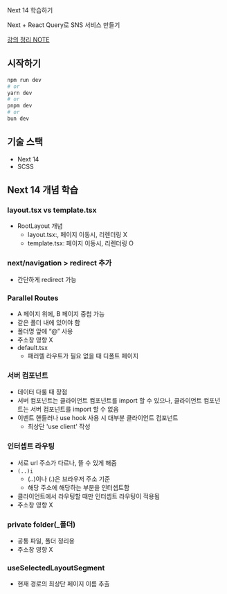 Next 14 학습하기

Next + React Query로 SNS 서비스 만들기

[강의 정리 NOTE](https://www.notion.so/Next-React-Query-SNS-0e7455dc52304d2b85bb5dfd028eaba2?pvs=4)

## 시작하기

```bash
npm run dev
# or
yarn dev
# or
pnpm dev
# or
bun dev
```

## 기술 스택
- Next 14
- SCSS

## Next 14 개념 학습
### layout.tsx vs template.tsx
- RootLayout 개념
    - layout.tsx:, 페이지 이동시, 리렌더링 X
    - template.tsx: 페이지 이동시, 리렌더링 O
### next/navigation > redirect 추가
- 간단하게 redirect 가능
### Parallel Routes
- A 페이지 위에, B 페이지 중첩 가능
- 같은 폴더 내에 있어야 함
- 폴더명 앞에 “@” 사용
- 주소창 영향 X
- default.tsx
    - 패러렐 라우트가 필요 없을 때 디폴트 페이지
### 서버 컴포넌트
- 데이터 다룰 때 장점
- 서버 컴포넌트는 클라이언트 컴포넌트를 import 할 수 있으나, 클라이언트 컴포넌트는 서버 컴포넌트를 import 할 수 없음
- 이벤트 핸들러나 use hook 사용 시 대부분 클라이언트 컴포넌트
    - 최상단 'use client' 작성
### 인터셉트 라우팅
- 서로 url 주소가 다르나, 뜰 수 있게 해줌 
-  `(..)i`
    - (..)이나 (.)은 브라우저 주소 기준
    - 해당 주소에 해당하는 부분을 인터셉트함
- 클라이언트에서 라우팅할 때만 인터셉트 라우팅이 적용됨
- 주소창 영향 X
### private folder(_폴더)
- 공통 파일, 폴더 정리용
- 주소창 영향 X
### useSelectedLayoutSegment
- 현재 경로의 최상단 페이지 이름 추출
